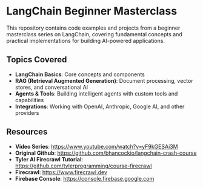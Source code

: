 
# LangChain Beginner Masterclass

This repository contains code examples and projects from a beginner masterclass series on LangChain, covering fundamental concepts and practical implementations for building AI-powered applications.

## Topics Covered

- **LangChain Basics**: Core concepts and components
- **RAG (Retrieval Augmented Generation)**: Document processing, vector stores, and conversational AI
- **Agents & Tools**: Building intelligent agents with custom tools and capabilities
- **Integrations**: Working with OpenAI, Anthropic, Google AI, and other providers

## Resources

- **Video Series**: https://www.youtube.com/watch?v=yF9kGESAi3M
- **Original Github**: https://github.com/bhancockio/langchain-crash-course
- **Tyler AI Firecrawl Tutorial**: https://github.com/tylerprogramming/course-firecrawl
- **Firecrawl**: https://www.firecrawl.dev
- **Firebase Console**: https://console.firebase.google.com
